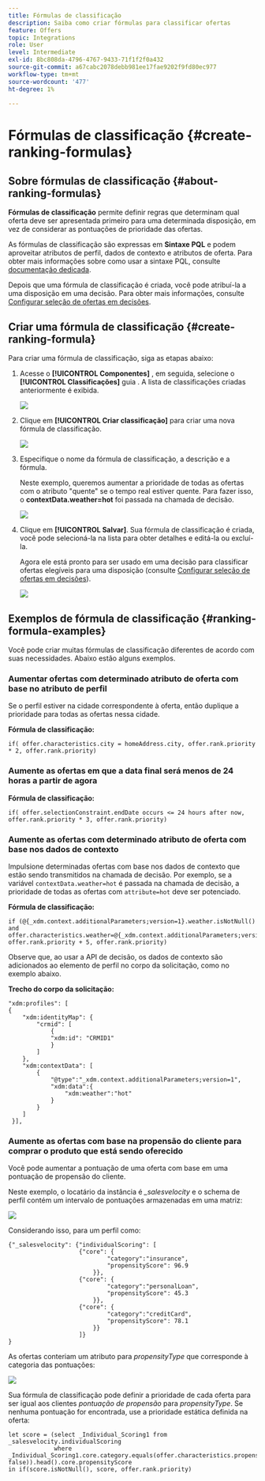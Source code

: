 ```yaml
---
title: Fórmulas de classificação
description: Saiba como criar fórmulas para classificar ofertas
feature: Offers
topic: Integrations
role: User
level: Intermediate
exl-id: 8bc808da-4796-4767-9433-71f1f2f0a432
source-git-commit: a67cabc2078debb981ee17fae9202f9fd80ec977
workflow-type: tm+mt
source-wordcount: '477'
ht-degree: 1%

---
```


# Fórmulas de classificação {#create-ranking-formulas}

## Sobre fórmulas de classificação {#about-ranking-formulas}

**Fórmulas de classificação** permite definir regras que determinam qual oferta deve ser apresentada primeiro para uma determinada disposição, em vez de considerar as pontuações de prioridade das ofertas.

As fórmulas de classificação são expressas em **Sintaxe PQL** e podem aproveitar atributos de perfil, dados de contexto e atributos de oferta. Para obter mais informações sobre como usar a sintaxe PQL, consulte [documentação dedicada](https://experienceleague.adobe.com/docs/experience-platform/segmentation/pql/overview.html).

Depois que uma fórmula de classificação é criada, você pode atribuí-la a uma disposição em uma decisão. Para obter mais informações, consulte [Configurar seleção de ofertas em decisões](../offer-activities/configure-offer-selection.md).

## Criar uma fórmula de classificação {#create-ranking-formula}

Para criar uma fórmula de classificação, siga as etapas abaixo:

1. Acesse o **[!UICONTROL Componentes]** , em seguida, selecione o **[!UICONTROL Classificações]** guia . A lista de classificações criadas anteriormente é exibida.

   ![](../assets/rankings-list.png)

1. Clique em **[!UICONTROL Criar classificação]** para criar uma nova fórmula de classificação.

   ![](../assets/ranking-create-formula.png)

1. Especifique o nome da fórmula de classificação, a descrição e a fórmula.

   Neste exemplo, queremos aumentar a prioridade de todas as ofertas com o atributo &quot;quente&quot; se o tempo real estiver quente. Para fazer isso, o **contextData.weather=hot** foi passada na chamada de decisão.

   ![](../assets/ranking-syntax.png)

1. Clique em **[!UICONTROL Salvar]**. Sua fórmula de classificação é criada, você pode selecioná-la na lista para obter detalhes e editá-la ou excluí-la.

   Agora ele está pronto para ser usado em uma decisão para classificar ofertas elegíveis para uma disposição (consulte [Configurar seleção de ofertas em decisões](../offer-activities/configure-offer-selection.md)).

   ![](../assets/ranking-formula-created.png)

## Exemplos de fórmula de classificação {#ranking-formula-examples}

Você pode criar muitas fórmulas de classificação diferentes de acordo com suas necessidades. Abaixo estão alguns exemplos.

<!--
Boost by offer ID

Boost the priority of an offer with the offer ID *xcore:personalized-offer:13d213cd4cb328ec* by 5.

**Ranking formula:**

```
if( offer._id = "xcore:personalized-offer:13d213cd4cb328ec", offer.rank.priority + 5, offer.rank.priority)
```

Change the offer priority based on a certain profile attribute

Set the offer priority to 30 for offer *xcore:personalized-offer:13d213cd4cb328ec* if the user lives in the city of Bondi.

**Ranking formula:**

```
if( offer._id = "xcore:personalized-offer:13d213cd4cb328ec" and homeAddress.city.equals("Bondi", false), 30, offer.rank.priority)
```

Boost multiple offers by offer ID based on the presence of a profile's segment membership

Boost the priority of offers based on whether the user is a member of a priority segment, which is configured as an attribute in the offer.

**Ranking formula:**

```
if( segmentMembership.get("ups").get(offer.characteristics.prioritySegmentId).status in (["realized","existing"]), offer.rank.priority + 10, offer.rank.priority)
```
-->

### Aumentar ofertas com determinado atributo de oferta com base no atributo de perfil

Se o perfil estiver na cidade correspondente à oferta, então duplique a prioridade para todas as ofertas nessa cidade.

**Fórmula de classificação:**

```
if( offer.characteristics.city = homeAddress.city, offer.rank.priority * 2, offer.rank.priority)
```

### Aumente as ofertas em que a data final será menos de 24 horas a partir de agora

**Fórmula de classificação:**

```
if( offer.selectionConstraint.endDate occurs <= 24 hours after now, offer.rank.priority * 3, offer.rank.priority)
```

### Aumente as ofertas com determinado atributo de oferta com base nos dados de contexto

Impulsione determinadas ofertas com base nos dados de contexto que estão sendo transmitidos na chamada de decisão. Por exemplo, se a variável `contextData.weather=hot` é passada na chamada de decisão, a prioridade de todas as ofertas com `attribute=hot` deve ser potenciado.

**Fórmula de classificação:**

```
if (@{_xdm.context.additionalParameters;version=1}.weather.isNotNull()
and offer.characteristics.weather=@{_xdm.context.additionalParameters;version=1}.weather, offer.rank.priority + 5, offer.rank.priority)
```

Observe que, ao usar a API de decisão, os dados de contexto são adicionados ao elemento de perfil no corpo da solicitação, como no exemplo abaixo.

**Trecho do corpo da solicitação:**

```
"xdm:profiles": [
{
    "xdm:identityMap": {
        "crmid": [
            {
            "xdm:id": "CRMID1"
            }
        ]
    },
    "xdm:contextData": [
        {
            "@type":"_xdm.context.additionalParameters;version=1",
            "xdm:data":{
                "xdm:weather":"hot"
            }
        }
    ]
 }],
```

### Aumente as ofertas com base na propensão do cliente para comprar o produto que está sendo oferecido

Você pode aumentar a pontuação de uma oferta com base em uma pontuação de propensão do cliente.

Neste exemplo, o locatário da instância é *_salesvelocity* e o schema de perfil contém um intervalo de pontuações armazenadas em uma matriz:

![](../assets/ranking-example-schema.png)

Considerando isso, para um perfil como:

```
{"_salesvelocity": {"individualScoring": [
                    {"core": {
                            "category":"insurance",
                            "propensityScore": 96.9
                        }},
                    {"core": {
                            "category":"personalLoan",
                            "propensityScore": 45.3
                        }},
                    {"core": {
                            "category":"creditCard",
                            "propensityScore": 78.1
                        }}
                    ]}
}
```

As ofertas conteriam um atributo para *propensityType* que corresponde à categoria das pontuações:

![](../assets/ranking-example-propensityType.png)

Sua fórmula de classificação pode definir a prioridade de cada oferta para ser igual aos clientes *pontuação de propensão* para *propensityType*. Se nenhuma pontuação for encontrada, use a prioridade estática definida na oferta:

```
let score = (select _Individual_Scoring1 from _salesvelocity.individualScoring
             where _Individual_Scoring1.core.category.equals(offer.characteristics.propensityType, false)).head().core.propensityScore
in if(score.isNotNull(), score, offer.rank.priority)
```
